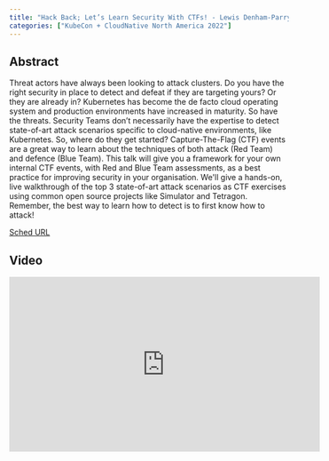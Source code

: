 ```yaml
---
title: "Hack Back; Let’s Learn Security With CTFs! - Lewis Denham-Parry, Chainguard & Natalia Reka Ivanko, Isovalent"
categories: ["KubeCon + CloudNative North America 2022"]
---
```


## Abstract

Threat actors have always been looking to attack clusters. Do you have the right security in place to detect and defeat if they are targeting yours? Or they are already in? Kubernetes has become the de facto cloud operating system and production environments have increased in maturity. So have the threats. Security Teams don’t necessarily have the expertise to detect state-of-art attack scenarios specific to cloud-native environments, like Kubernetes. So, where do they get started? Capture-The-Flag (CTF) events are a great way to learn about the techniques of both attack (Red Team) and defence (Blue Team). This talk will give you a framework for your own internal CTF events, with Red and Blue Team assessments, as a best practice for improving security in your organisation. We'll give a hands-on, live walkthrough of the top 3 state-of-art attack scenarios as CTF exercises using common open source projects like Simulator and Tetragon. Remember, the best way to learn how to detect is to first know how to attack!

[Sched URL](https://kccncna2022.sched.com/event/453e804c6f741f5b8cadaee88d7063d6)

## Video

<iframe width='560' height='315' src='https://www.youtube.com/embed/IZXVWyKGHi4' frameborder='0' allow='accelerometer; autoplay; encrypted-media; gyroscope; picture-in-picture' allowfullscreen></iframe>
